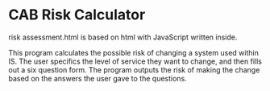 CAB Risk Calculator
===================

risk assessment.html is based on html with JavaScript written inside.

This program calculates the possible risk of changing a system used within IS. The user specifics the level of service they want to change, and then fills out a six question form. The program outputs the risk of making the change based on the answers the user gave to the questions.
